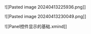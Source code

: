 
![[Pasted image 20240413225936.png]]
 

![[Pasted image 20240413230049.png]]

![[Panel控件显示的基础.xmind]]
